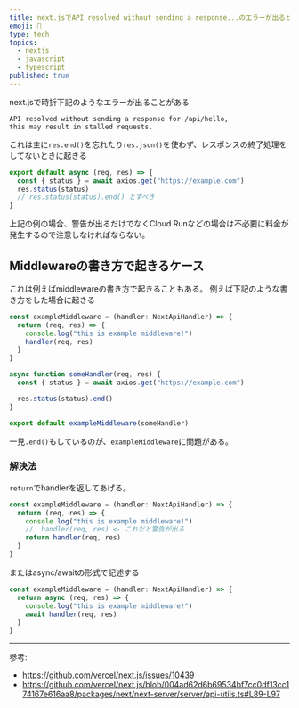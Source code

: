 ```yaml
---
title: next.jsでAPI resolved without sending a response...のエラーが出るとき
emoji: 🚰
type: tech
topics:
  - nextjs
  - javascript
  - typescript
published: true
---
```


next.jsで時折下記のようなエラーが出ることがある

```
API resolved without sending a response for /api/hello, 
this may result in stalled requests.
```

これは主に`res.end()`を忘れたり`res.json()`を使わず、レスポンスの終了処理をしてないときに起きる

```ts
export default async (req, res) => {
  const { status } = await axios.get("https://example.com")
  res.status(status)
  // res.status(status).end() とすべき
}
```

上記の例の場合、警告が出るだけでなくCloud Runなどの場合は不必要に料金が発生するので注意しなければならない。

## Middlewareの書き方で起きるケース

これは例えばmiddlewareの書き方で起きることもある。
例えば下記のような書き方をした場合に起きる

```ts
const exampleMiddleware = (handler: NextApiHandler) => {
  return (req, res) => {
    console.log("this is example middleware!")
    handler(req, res)
  }
}

async function someHandler(req, res) {
  const { status } = await axios.get("https://example.com")

  res.status(status).end()
}

export default exampleMiddleware(someHandler)
```

一見`.end()`もしているのが、`exampleMiddleware`に問題がある。

### 解決法

`return`でhandlerを返してあげる。

```ts
const exampleMiddleware = (handler: NextApiHandler) => {
  return (req, res) => {
    console.log("this is example middleware!")
    //  handler(req, res) <- これだと警告が出る
    return handler(req, res)
  }
}
```

またはasync/awaitの形式で記述する

```ts
const exampleMiddleware = (handler: NextApiHandler) => {
  return async (req, res) => {
    console.log("this is example middleware!")
    await handler(req, res)
  }
}
```
---
参考:
* https://github.com/vercel/next.js/issues/10439
* https://github.com/vercel/next.js/blob/004ad62d6b69534bf7cc0df13cc174167e616aa8/packages/next/next-server/server/api-utils.ts#L89-L97